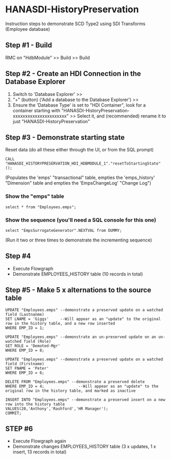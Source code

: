# HANASDI-HistoryPreservation
Instruction steps to demonstrate SCD Type2 using SDI Transforms (Employee database)

## Step #1 - Build
RMC on "HdbModule" >> Build >> Build

## Step #2 - Create an HDI Connection in the Database Explorer
1. Switch to 'Database Explorer' >>
2.  "+" (button) ('Add a database to the Database Explorer') >>
3. Ensure the 'Database Type' is set to "HDI Container", look for a container starting with "HANASDI-HistoryPreservation-xxxxxxxxxxxxxxxxxxxxxx" >> Select it, and (recommended) rename it to just "HANASDI-HistoryPreservation"

## Step #3 - Demonstrate starting state
Reset data (do all these either through the UI, or from the SQL prompt)
```
CALL "HANASDI_HISTORYPRESERVATION_HDI_HDBMODULE_1"."resetToStartingState"();
```
(Populates the 'emps' "transactional" table, empties the 'emps_history' "Dimension" table and empties the 'EmpsChangeLog' "Change Log")

### Show the "emps" table
```
select * from "Employees.emps";
```

### Show the sequence (you'll need a SQL console for this one)
```
select "EmpsSurrogateGenerator".NEXTVAL from DUMMY;
```
(Run it two or three times to demonstrate the incrementing sequence)


## Step #4
+ Execute Flowgraph
+ Demonstrate EMPLOYEES_HISTORY table (10 records in total)


## Step #5 - Make 5 x alternations to the source table
```
UPDATE "Employees.emps" --demonstrate a preserved update on a watched field (Lastnanme)
SET LNAME = 'Giggs'		--Will appear as an "update" to the original row in the history table, and a new row inserted
WHERE EMP_ID = 1;

UPDATE "Employees.emps" --demonstrate an un-preserved update on an un-watched field (Role)
SET ROLE = 'Demoted-Mgr'
WHERE EMP_ID = 8;

UPDATE "Employees.emps" --demonstrate a preserved update on a watched field (Firstname)
SET FNAME = 'Peter'
WHERE EMP_ID = 6;

DELETE FROM "Employees.emps" --demonstrate a preserved delete
WHERE EMP_ID = 4;				--Will appear as an "update" to the original row in the history table, and marked as inactive

INSERT INTO "Employees.emps" --demonstrate a preserved insert on a new row into the history table
VALUES(20,'Anthony','Rashford','HR Manager');
COMMIT;
```

## STEP #6
+ Execute Flowgraph again
+ Demonstrate changes EMPLOYEES_HISTORY table (3 x updates, 1 x insert, 13 records in total)
